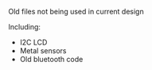 Old files not being used in current design

Including: 
- I2C LCD
- Metal sensors
- Old bluetooth code
